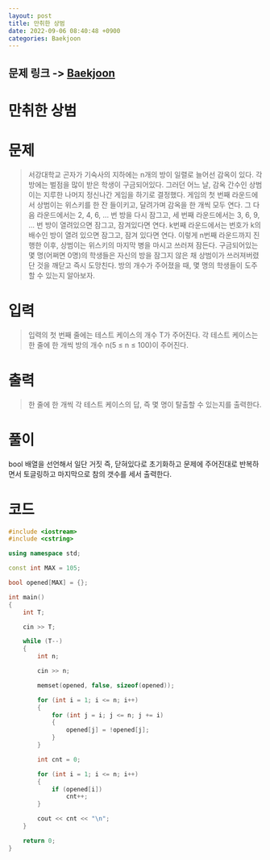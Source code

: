 ```yaml
---
layout: post
title: 만취한 상범
date: 2022-09-06 08:40:48 +0900
categories: Baekjoon
---
```


## 문제 링크 -> [Baekjoon](https://www.acmicpc.net/problem/6359)
# 만취한 상범

# 문제
> 서강대학교 곤자가 기숙사의 지하에는 n개의 방이 일렬로 늘어선 감옥이 있다. 각 방에는 벌점을 많이 받은 학생이 구금되어있다.
그러던 어느 날, 감옥 간수인 상범이는 지루한 나머지 정신나간 게임을 하기로 결정했다. 게임의 첫 번째 라운드에서 상범이는 위스키를 한 잔 들이키고, 달려가며 감옥을 한 개씩 모두 연다. 그 다음 라운드에서는 2, 4, 6, ... 번 방을 다시 잠그고, 세 번째 라운드에서는 3, 6, 9, ... 번 방이 열려있으면 잠그고, 잠겨있다면 연다. k번째 라운드에서는 번호가 k의 배수인 방이 열려 있으면 잠그고, 잠겨 있다면 연다. 이렇게 n번째 라운드까지 진행한 이후, 상범이는 위스키의 마지막 병을 마시고 쓰러져 잠든다.
구금되어있는 몇 명(어쩌면 0명)의 학생들은 자신의 방을 잠그지 않은 채 상범이가 쓰러져버렸단 것을 깨닫고 즉시 도망친다.
방의 개수가 주어졌을 때, 몇 명의 학생들이 도주할 수 있는지 알아보자.

# 입력
> 입력의 첫 번째 줄에는 테스트 케이스의 개수 T가 주어진다. 각 테스트 케이스는 한 줄에 한 개씩 방의 개수 n(5 ≤ n ≤ 100)이 주어진다.

# 출력
> 한 줄에 한 개씩 각 테스트 케이스의 답, 즉 몇 명이 탈출할 수 있는지를 출력한다.

# 풀이
bool 배열을 선언해서 일단 거짓 즉, 닫혀있다로 초기화하고 문제에 주어진대로 반복하면서 토글링하고 마지막으로 참의 갯수를 세서 출력한다.

# 코드
```c++
#include <iostream>
#include <cstring>

using namespace std;

const int MAX = 105;

bool opened[MAX] = {};

int main()
{
	int T;

	cin >> T;

	while (T--)
	{
		int n;

		cin >> n;

		memset(opened, false, sizeof(opened));

		for (int i = 1; i <= n; i++)
		{
			for (int j = i; j <= n; j += i)
			{
				opened[j] = !opened[j];
			}
		}

		int cnt = 0;

		for (int i = 1; i <= n; i++)
		{
			if (opened[i])
				cnt++;
		}

		cout << cnt << "\n";
	}

	return 0;
}
```